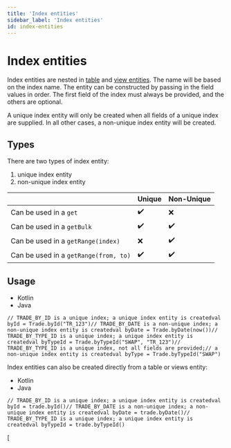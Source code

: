 ```yaml
---
title: 'Index entities'
sidebar_label: 'Index entities'
id: index-entities
---
```


Index entities
==============

Index entities are nested in [table](/database/data-types/table-entities/) and [view entities](/database/data-types/views-entities/). The name will be based on the index name. The entity can be constructed by passing in the field values in order. The first field of the index must always be provided, and the others are optional.

A unique index entity will only be created when all fields of a unique index are supplied. In all other cases, a non-unique index entity will be created.

Types[​](/database/data-types/index-entities/#typesdirect-link-to-heading)
---------------------------------------------------------------------------------------------------------------------------------------

There are two types of index entity:

1.  unique index entity
2.  non-unique index entity

|  | Unique | Non-Unique |
| --- | --- | --- |
| Can be used in a `get` | ✔️ | ❌ |
| Can be used in a `getBulk` | ✔️ | ✔️ |
| Can be used in a `getRange(index)` | ❌ | ✔️ |
| Can be used in a `getRange(from, to)` | ✔️ | ✔️ |

Usage[​](/database/data-types/index-entities/#usagedirect-link-to-heading)
---------------------------------------------------------------------------------------------------------------------------------------

-   Kotlin
-   Java

```
// TRADE_BY_ID is a unique index; a unique index entity is createdval byId = Trade.byId("TR_123")// TRADE_BY_DATE is a non-unique index; a non-unique index entity is createdval byDate = Trade.byDate(now())// TRADE_BY_TYPE_ID is a unique index; a unique index entity is createdval byTypeId = Trade.byTypeId("SWAP", "TR_123")// TRADE_BY_TYPE_ID is a unique index, not all fields are provided;// a non-unique index entity is createdval byType = Trade.byTypeId("SWAP")
```

Index entities can also be created directly from a table or views entity:

-   Kotlin
-   Java

```
// TRADE_BY_ID is a unique index; a unique index entity is createdval byId = trade.byId()// TRADE_BY_DATE is a non-unique index; a non-unique index entity is createdval byDate = trade.byDate()// TRADE_BY_TYPE_ID is a unique index; a unique index entity is createdval byTypeId = trade.byTypeId()
```

[
